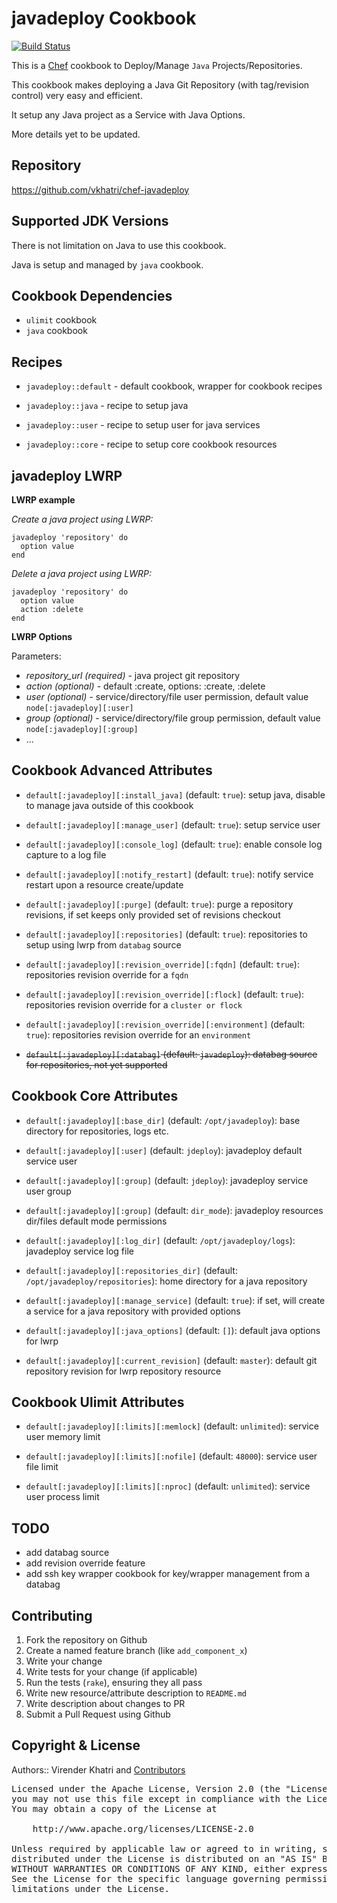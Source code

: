 javadeploy Cookbook
===================

[![Build Status](https://travis-ci.org/vkhatri/chef-javadeploy.svg?branch=master)](https://travis-ci.org/vkhatri/chef-javadeploy)

This is a [Chef] cookbook to Deploy/Manage `Java` Projects/Repositories.

This cookbook makes deploying a Java Git Repository (with tag/revision control) very
easy and efficient.

It setup any Java project as a Service with Java Options.

More details yet to be updated.

## Repository

https://github.com/vkhatri/chef-javadeploy


## Supported JDK Versions

There is not limitation on Java to use this cookbook.

Java is setup and managed by `java` cookbook.


## Cookbook Dependencies

* `ulimit` cookbook
* `java` cookbook


## Recipes

- `javadeploy::default`     - default cookbook, wrapper for cookbook recipes

- `javadeploy::java`        - recipe to setup java

- `javadeploy::user`        - recipe to setup user for java services

- `javadeploy::core`        - recipe to setup core cookbook resources

## javadeploy LWRP

**LWRP example**

*Create a java project using LWRP:*

    javadeploy 'repository' do
      option value
    end


*Delete a java project using LWRP:*

    javadeploy 'repository' do
      option value
      action :delete
    end


**LWRP Options**

Parameters:

- *repository_url (required)*     - java project git repository
- *action (optional)*         - default :create, options: :create, :delete
- *user (optional)*           - service/directory/file user permission, default value `node[:javadeploy][:user]`
- *group (optional)*          - service/directory/file group permission, default value `node[:javadeploy][:group]`
- ...

## Cookbook Advanced Attributes

* `default[:javadeploy][:install_java]` (default: `true`): setup java, disable to manage java outside of this cookbook

* `default[:javadeploy][:manage_user]` (default: `true`): setup service user

* `default[:javadeploy][:console_log]` (default: `true`): enable console log capture to a log file

* `default[:javadeploy][:notify_restart]` (default: `true`): notify service restart upon a resource create/update

* `default[:javadeploy][:purge]` (default: `true`): purge a repository revisions, if set keeps only provided set of revisions checkout

* `default[:javadeploy][:repositories]` (default: `true`): repositories to setup using lwrp from `databag` source

* `default[:javadeploy][:revision_override][:fqdn]` (default: `true`): repositories revision override for a `fqdn`

* `default[:javadeploy][:revision_override][:flock]` (default: `true`): repositories revision override for a `cluster or flock`

* `default[:javadeploy][:revision_override][:environment]` (default: `true`): repositories revision override for an `environment`

* <del> `default[:javadeploy][:databag]` (default: `javadeploy`): databag source for repositories, not yet supported </del>


## Cookbook Core Attributes

* `default[:javadeploy][:base_dir]` (default: `/opt/javadeploy`): base directory for repositories, logs etc.

* `default[:javadeploy][:user]` (default: `jdeploy`): javadeploy default service user

* `default[:javadeploy][:group]` (default: `jdeploy`): javadeploy service user group

* `default[:javadeploy][:group]` (default: `dir_mode`): javadeploy resources dir/files default mode permissions

* `default[:javadeploy][:log_dir]` (default: `/opt/javadeploy/logs`): javadeploy service log file

* `default[:javadeploy][:repositories_dir]` (default: `/opt/javadeploy/repositories`): home directory for a java repository

* `default[:javadeploy][:manage_service]` (default: `true`): if set, will create a service for a java repository with provided options

* `default[:javadeploy][:java_options]` (default: `[]`): default java options for lwrp

* `default[:javadeploy][:current_revision]` (default: `master`): default git repository revision for lwrp repository resource

## Cookbook Ulimit Attributes

 * `default[:javadeploy][:limits][:memlock]` (default: `unlimited`): service user memory limit

 * `default[:javadeploy][:limits][:nofile]` (default: `48000`): service user file limit

 * `default[:javadeploy][:limits][:nproc]` (default: `unlimited`): service user process limit


## TODO

* add databag source
* add revision override feature
* add ssh key wrapper cookbook for key/wrapper management from a databag


## Contributing

1. Fork the repository on Github
2. Create a named feature branch (like `add_component_x`)
3. Write your change
4. Write tests for your change (if applicable)
5. Run the tests (`rake`), ensuring they all pass
6. Write new resource/attribute description to `README.md`
7. Write description about changes to PR
8. Submit a Pull Request using Github


## Copyright & License

Authors:: Virender Khatri and [Contributors]

<pre>
Licensed under the Apache License, Version 2.0 (the "License");
you may not use this file except in compliance with the License.
You may obtain a copy of the License at

    http://www.apache.org/licenses/LICENSE-2.0

Unless required by applicable law or agreed to in writing, software
distributed under the License is distributed on an "AS IS" BASIS,
WITHOUT WARRANTIES OR CONDITIONS OF ANY KIND, either express or implied.
See the License for the specific language governing permissions and
limitations under the License.
</pre>

[Chef]: https://www.getchef.com/chef/
[Contributors]: https://github.com/vkhatri/chef-javadeploy/graphs/contributors
